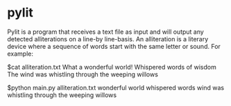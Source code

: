 # pylit

Pylit is a program that receives a text file as input and will output any detected alliterations on a line-by line-basis.  An alliteration is a literary device where a sequence of words start with the same letter or sound.  For example:

$cat alliteration.txt
What a wonderful world!
Whispered words of wisdom
The wind was whistling through the weeping willows

$python main.py alliteration.txt
wonderful world
whispered words
wind was whistling through the weeping willows

